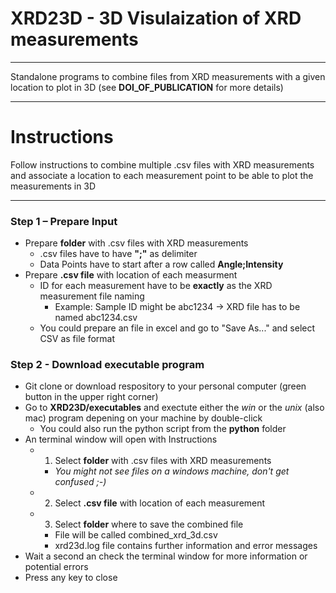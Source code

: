 # XRD23D - 3D Visulaization of XRD measurements

---

Standalone programs to combine files from XRD measurements with a given location to plot in 3D (see **DOI_OF_PUBLICATION** for more details)

---

# Instructions

Follow instructions to combine multiple .csv files with XRD measurements and associate a location to each measurement point to be able to plot the measurements in 3D

---
### Step 1 – Prepare Input

- Prepare __folder__ with .csv files with XRD measurements
  - .csv files have to have __";"__ as delimiter
  - Data Points have to start after a row called __Angle;Intensity__
- Prepare __.csv file__ with location of each measurment
  - ID for each measurement have to be __exactly__ as the XRD measurement file naming
    - Example: Sample ID might be abc1234 -> XRD file has to be named abc1234.csv
  - You could prepare an file in excel and go to "Save As..." and select CSV as file format


### Step 2 - Download executable program

- Git clone or download respository to your personal computer (green button in the upper right corner)
- Go to __XRD23D/executables__ and exectute either the *win* or the *unix* (also mac) program depening on your machine by double-click
  - You could also run the python script from the __python__ folder
- An terminal window will open with Instructions
  - 1. Select __folder__ with .csv files with XRD measurements
    - *You might not see files on a windows machine, don't get confused ;-)*
  - 2. Select __.csv file__ with location of each measurement
  - 3. Select __folder__ where to save the combined file
    - File will be called combined_xrd_3d.csv
    - xrd23d.log file contains further information and error messages
- Wait a second an check the terminal window for more information or potential errors
- Press any key to close
